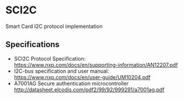 # SCI2C
Smart Card I2C protocol implementation

## Specifications
- SCI2C Protocol Specification: https://www.nxp.com/docs/en/supporting-information/AN12207.pdf
- I2C-bus specification and user manual: https://www.nxp.com/docs/en/user-guide/UM10204.pdf
- A7001AG Secure authentication microcontroller http://datasheet.elcodis.com/pdf2/99/92/999291/a7001ag.pdf

